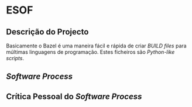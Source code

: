 # ESOF #


## Descrição do Projecto ##

Basicamente o Bazel é uma maneira fácil e rápida de criar _BUILD files_ para múltimas linguagens de programação. Estes ficheiros são _Python-like scripts_.

## _Software Process_ ##


## Crítica Pessoal do _Software Process_ ##